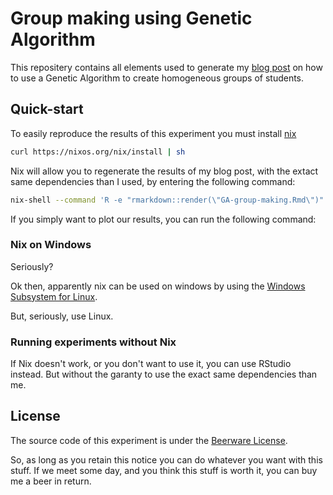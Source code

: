 # Group making using Genetic Algorithm

This repositery contains all elements used to generate my 
[blog post](https://a-t-richard.github.io/blog/GA-group-making/)
on how to use a Genetic Algorithm to create homogeneous groups
of students.

## Quick-start

To easily reproduce the results of this experiment you must install 
[nix](https://nixos.org/nix/)

```bash
curl https://nixos.org/nix/install | sh
```

Nix will allow you to regenerate the results of my blog post,
with the extact same dependencies than I used, by entering the
following command:

```bash
nix-shell --command 'R -e "rmarkdown::render(\"GA-group-making.Rmd\")"'
```

If you simply want to plot our results, you can run the following command:

### Nix on Windows

Seriously?

Ok then, apparently nix can be used on windows by using the [Windows Subsystem for Linux](https://docs.microsoft.com/en-us/windows/wsl/install-win10).

But, seriously, use Linux.

### Running experiments without Nix

If Nix doesn't work, or you don't want to use it, you can use RStudio
instead.
But without the garanty to use the exact same dependencies than me.

## License

The source code of this experiment is under the
[Beerware License](https://people.freebsd.org/~phk/).

So, as long as you retain this notice you can do whatever you want
with this stuff.
If we meet some day, and you think this stuff is worth it, you can buy
me a beer in return.
